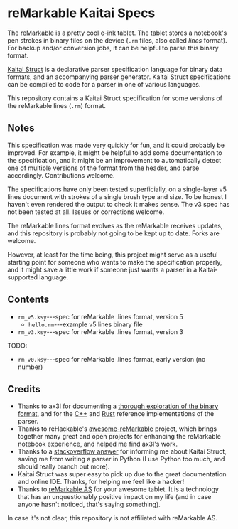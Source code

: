 reMarkable Kaitai Specs
=======================

The [reMarkable](https://remarkable.com/)
is a pretty cool e-ink tablet.
The tablet stores a notebook's pen strokes in binary files on the device
(`.rm` files, also called *lines* format).
For backup and/or conversion jobs, it can be helpful to parse this binary
format.

[Kaitai Struct](http://kaitai.io/)
is a declarative parser specification language for binary data formats,
and an accompanying parser generator.
Kaitai Struct specifications can be compiled to code for a parser in one
of various languages.

This repository contains a Kaitai Struct specification for some versions
of the reMarkable lines (`.rm`) format.

Notes
-----

This specification was made very quickly for fun, and it could probably
be improved. For example, it might be helpful to add some documentation
to the specification, and it might be an improvement to automatically
detect one of multiple versions of the format from the header, and parse
accordingly. Contributions welcome.

The specifications have only been tested superficially, on a single-layer
v5 lines document with strokes of a single brush type and size. To be honest
I haven't even rendered the output to check it makes sense.
The v3 spec has not been tested at all. Issues or corrections welcome.

The reMarkable lines format evolves as the reMarkable receives updates,
and this repository is probably not going to be kept up to date. Forks
are welcome.

However, at least for the time being, this project might serve as a useful
starting point for someone who wants to make the specification properly,
and it might save a little work if someone just wants a parser in a
Kaitai-supported language.


Contents
--------

* `rm_v5.ksy`---spec for reMarkable .lines format, version 5
  * `hello.rm`---example v5 lines binary file
* `rm_v3.ksy`---spec for reMarkable .lines format, version 3

TODO:

* `rm_v0.ksy`---spec for reMarkable .lines format, early version (no number)

Credits
-------

* Thanks to ax3l for documenting a
  [thorough exploration of the binary format](https://plasma.ninja/blog/devices/remarkable/binary/format/2017/12/26/reMarkable-lines-file-format.html),
  and for the
  [C++](https://github.com/ax3l/lines-are-beautiful)
  and
  [Rust](https://github.com/ax3l/lines-are-rusty)
  reference implementations of the parser.
* Thanks to reHackable's
  [awesome-reMarkable](https://github.com/reHackable/awesome-reMarkable)
  project, which brings together many great and open projects for enhancing
  the reMarkable notebook experience, and helped me find ax3l's work.
* Thanks to a [stackoverflow answer](https://stackoverflow.com/a/39827436)
  for informing me about Kaitai Struct, saving me from writing a parser in
  Python (I use Python too much, and should really branch out more).
* Kaitai Struct was super easy to pick up due to the great documentation and
  online IDE. Thanks,  for helping me feel like a hacker!
* Thanks to [reMarkable AS](https://remarkable.com/) for your awesome tablet.
  It is a technology that has an unquestionably positive impact on my life
  (and in case anyone hasn't noticed, that's saying something).

In case it's not clear, this repository is not affiliated with reMarkable AS.
